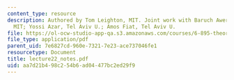 ```yaml
---
content_type: resource
description: Authored by Tom Leighton, MIT. Joint work with Baruch Awerbuch, JHU &
  MIT; Yossi Azar, Tel Aviv U.; Amos Fiat, Tel Aviv U.
file: https://ol-ocw-studio-app-qa.s3.amazonaws.com/courses/6-895-theory-of-parallel-systems-sma-5509-fall-2003/aa7d21b498c254b6ad04477bc2ed29f9_lecture22_notes.pdf
file_type: application/pdf
parent_uid: 7e6827cd-960e-7321-7e23-ace737046fe1
resourcetype: Document
title: lecture22_notes.pdf
uid: aa7d21b4-98c2-54b6-ad04-477bc2ed29f9
---
```

